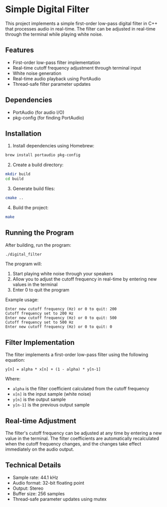 # Simple Digital Filter

This project implements a simple first-order low-pass digital filter in C++ that processes audio in real-time. The filter can be adjusted in real-time through the terminal while playing white noise.

## Features

- First-order low-pass filter implementation
- Real-time cutoff frequency adjustment through terminal input
- White noise generation
- Real-time audio playback using PortAudio
- Thread-safe filter parameter updates

## Dependencies

- PortAudio (for audio I/O)
- pkg-config (for finding PortAudio)

## Installation

1. Install dependencies using Homebrew:
```bash
brew install portaudio pkg-config
```

2. Create a build directory:
```bash
mkdir build
cd build
```

3. Generate build files:
```bash
cmake ..
```

4. Build the project:
```bash
make
```

## Running the Program

After building, run the program:
```bash
./digital_filter
```

The program will:
1. Start playing white noise through your speakers
2. Allow you to adjust the cutoff frequency in real-time by entering new values in the terminal
3. Enter 0 to quit the program

Example usage:
```
Enter new cutoff frequency (Hz) or 0 to quit: 200
Cutoff frequency set to 200 Hz
Enter new cutoff frequency (Hz) or 0 to quit: 500
Cutoff frequency set to 500 Hz
Enter new cutoff frequency (Hz) or 0 to quit: 0
```

## Filter Implementation

The filter implements a first-order low-pass filter using the following equation:
```
y[n] = alpha * x[n] + (1 - alpha) * y[n-1]
```

Where:
- `alpha` is the filter coefficient calculated from the cutoff frequency
- `x[n]` is the input sample (white noise)
- `y[n]` is the output sample
- `y[n-1]` is the previous output sample

## Real-time Adjustment

The filter's cutoff frequency can be adjusted at any time by entering a new value in the terminal. The filter coefficients are automatically recalculated when the cutoff frequency changes, and the changes take effect immediately on the audio output.

## Technical Details

- Sample rate: 44.1 kHz
- Audio format: 32-bit floating point
- Output: Stereo
- Buffer size: 256 samples
- Thread-safe parameter updates using mutex 